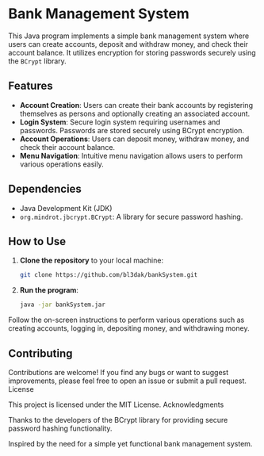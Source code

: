 # Bank Management System

This Java program implements a simple bank management system where users can create accounts, deposit and withdraw money, and check their account balance. It utilizes encryption for storing passwords securely using the `BCrypt` library.

## Features

- **Account Creation**: Users can create their bank accounts by registering themselves as persons and optionally creating an associated account.
- **Login System**: Secure login system requiring usernames and passwords. Passwords are stored securely using BCrypt encryption.
- **Account Operations**: Users can deposit money, withdraw money, and check their account balance.
- **Menu Navigation**: Intuitive menu navigation allows users to perform various operations easily.

## Dependencies

- Java Development Kit (JDK)
- `org.mindrot.jbcrypt.BCrypt`: A library for secure password hashing.

## How to Use

1. **Clone the repository** to your local machine:

   ```bash
   git clone https://github.com/bl3dak/bankSystem.git

2) **Run the program**:
   ```bash
   java -jar bankSystem.jar

Follow the on-screen instructions to perform various operations such as creating accounts, logging in, depositing money, and withdrawing money.    

## Contributing

Contributions are welcome! If you find any bugs or want to suggest improvements, please feel free to open an issue or submit a pull request.
License

This project is licensed under the MIT License.
Acknowledgments

Thanks to the developers of the BCrypt library for providing secure password hashing functionality.

Inspired by the need for a simple yet functional bank management system.
